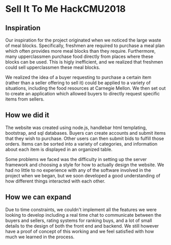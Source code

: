 Sell It To Me HackCMU2018
==========
Inspiration
----------
Our inspiration for the project originated when we noticed the large waste of meal blocks. Specifically, freshmen are required to
purchase a meal plan which often provides more meal blocks than they require. Furthermore,
many upperclassmen purchase food directly from places where these blocks can be used. This is higly inefficient, and we realized that freshmen could sell upperclassmen
these meal blocks. 

We realized the idea of a buyer requesting to purchase a certain item (rather than a seller offering to sell it)
could be applied to a variety of situations, including the food resources at Carnegie Mellon. We then set out to 
create an application which allowed buyers to directly request specific items from sellers.

How we did it
-------------
The website was created using node.js, handlebar html templating, bootstrap, and sql databases. Buyers can create accounts
and submit items that they wish to purchase. Other users can then submit bids to fulfill those orders. 
Items can be sorted into a variety of categories, and information about each item is displayed in an organized table.

Some problems we faced was the difficulty in setting up the server framework and choosing a style for how to actually design
the website. We had no little to no experience with any of the software involved in the project when we began, but we soon developed
a good understanding of how different things interacted with each other.

How we can expand
----------------
Due to time constraints, we couldn't implement all the features we were looking to develop including a real time chat to communicate
between the buyers and sellers, rating systems for ranking buys, and a lot of small details to the design of both the front end and
backend. We still however have a proof of concept of this working and we feel satisfied with how much we learned in the process.
